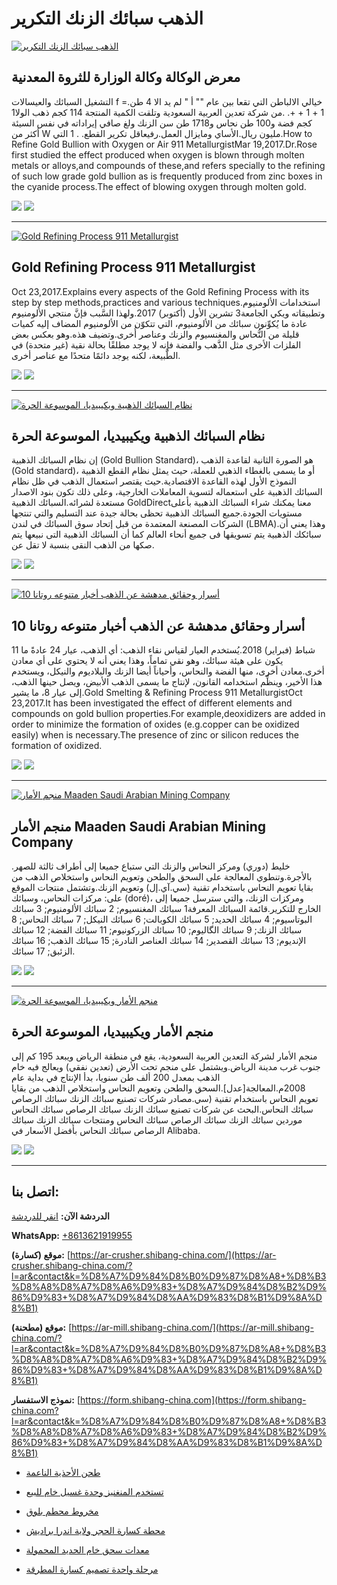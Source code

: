 # الذهب سبائك الزنك التكرير

<a href="https://swt.shibang-china.com/?l=ar&img&k=%D8%A7%D9%84%D8%B0%D9%87%D8%A8+%D8%B3%D8%A8%D8%A7%D8%A6%D9%83+%D8%A7%D9%84%D8%B2%D9%86%D9%83+%D8%A7%D9%84%D8%AA%D9%83%D8%B1%D9%8A%D8%B1" target="_blank">![الذهب سبائك الزنك التكرير](http://static.shibang-china.com/all-800x300/556.jpg)</a>

## معرض الوكالة وكالة الوزارة للثروة المعدنية
التشغيل السبائك والعيسالات f خيالي الالباطن التي تقعا بين عام &quot;&quot; أ &quot; لم يد الا 4 طن.= 1 + 1 + +. .من شركة تعدين العربية السعودية وتلقت الكمية المنتجة 114 كجم ذهب الولا1 كجم فضة و100 طن نحاس و1718 طن سن الزنك ولغ صافي إيراداته في نفس السيئة أكثر من W مليون ريال.الأساي ومايزال العمل.رفيعاقل تكرير القطع. . 1 التي.How to Refine Gold Bullion with Oxygen or Air 911 MetallurgistMar 19,2017.Dr.Rose first studied the effect produced when oxygen is blown through molten metals or alloys,and compounds of these,and refers specially to the refining of such low grade gold bullion as is frequently produced from zinc boxes in the cyanide process.The effect of blowing oxygen through molten gold.


<a href="https://whatsapp.shibangsoft.com/WhatsApp.php" target="_blank" title="WhatsApp">![](http://static.shibang-china.com/icon/whatsapp.png)</a> <a href="https://swt.shibang-china.com/?l=ar&icon&k=%D8%A7%D9%84%D8%B0%D9%87%D8%A8+%D8%B3%D8%A8%D8%A7%D8%A6%D9%83+%D8%A7%D9%84%D8%B2%D9%86%D9%83+%D8%A7%D9%84%D8%AA%D9%83%D8%B1%D9%8A%D8%B1" target="_blank">![](http://static.shibang-china.com/icon/chat-ar.png)</a>

---

<a href="https://swt.shibang-china.com/?l=ar&img&k=%D8%A7%D9%84%D8%B0%D9%87%D8%A8+%D8%B3%D8%A8%D8%A7%D8%A6%D9%83+%D8%A7%D9%84%D8%B2%D9%86%D9%83+%D8%A7%D9%84%D8%AA%D9%83%D8%B1%D9%8A%D8%B1" target="_blank">![Gold Refining Process 911 Metallurgist](http://static.shibang-china.com/all-800x300/628.jpg)</a>

## Gold Refining Process 911 Metallurgist
Oct 23,2017.Explains every aspects of the Gold Refining Process with its step by step methods,practices and various techniques.استخدامات الألومنيوم وتطبيقاته ويكي الجامعة3 تشرين الأول (أكتوبر) 2017.ولهذا السَّبب فإنَّ منتجي الألومنيوم عادة ما يُكوِّنون سبائك من الألومنيوم، التي تتكوّن من الألومنيوم المضاف إليه كميات قليلة من النُّحاس والمغنسيوم والزنك وعناصر أُخرى.وتضيف هذه.وهو بعكس بعض الفلزات الأخرى مثل الذَّهب والفضة فإنه لا يوجد مطلقًا بحالة نقية (غير متحدة) في الطَّبيعة، لكنه يوجد دائمًا متحدًا مع عناصر أخرى.


<a href="https://whatsapp.shibangsoft.com/WhatsApp.php" target="_blank" title="WhatsApp">![](http://static.shibang-china.com/icon/whatsapp.png)</a> <a href="https://swt.shibang-china.com/?l=ar&icon&k=%D8%A7%D9%84%D8%B0%D9%87%D8%A8+%D8%B3%D8%A8%D8%A7%D8%A6%D9%83+%D8%A7%D9%84%D8%B2%D9%86%D9%83+%D8%A7%D9%84%D8%AA%D9%83%D8%B1%D9%8A%D8%B1" target="_blank">![](http://static.shibang-china.com/icon/chat-ar.png)</a>

---

<a href="https://swt.shibang-china.com/?l=ar&img&k=%D8%A7%D9%84%D8%B0%D9%87%D8%A8+%D8%B3%D8%A8%D8%A7%D8%A6%D9%83+%D8%A7%D9%84%D8%B2%D9%86%D9%83+%D8%A7%D9%84%D8%AA%D9%83%D8%B1%D9%8A%D8%B1" target="_blank">![نظام السبائك الذهبية ويكيبيديا، الموسوعة الحرة](http://static.shibang-china.com/all-800x300/660.jpg)</a>

## نظام السبائك الذهبية ويكيبيديا، الموسوعة الحرة
إن نظام السبائك الذهبية (Gold Bullion Standard)، هو الصورة الثانية لقاعدة الذهب (Gold standard)، أو ما يسمى بالغطاء الذهبي للعملة، حيث يمثل نظام القطع الذهبية النموذج الأول لهذه القاعدة الاقتصادية.حيث يقتصر استعمال الذهب في ظل نظام السبائك الذهبية على استعماله لتسوية المعاملات الخارجية، وعلى ذلك تكون بنود الاصدار مستعدة لشرائه.السبائك الذهبية GoldDirectمعنا يمكنك شراء السبائك الذهبية بأعلى مستويات الجودة.جميع السبائك الذهبية تحظى بحالة جيدة عند التسليم والتي تنتجها الشركات المصنعة المعتمدة من قبل إتحاد سوق السبائك في لندن (LBMA).وهذا يعني أن سبائكك الذهبية يتم تسويقها فى جميع أنحاء العالم كما أن السبائك الذهبية التى نبيعها يتم صكها من الذهب النقى بنسبة لا تقل عن.


<a href="https://whatsapp.shibangsoft.com/WhatsApp.php" target="_blank" title="WhatsApp">![](http://static.shibang-china.com/icon/whatsapp.png)</a> <a href="https://swt.shibang-china.com/?l=ar&icon&k=%D8%A7%D9%84%D8%B0%D9%87%D8%A8+%D8%B3%D8%A8%D8%A7%D8%A6%D9%83+%D8%A7%D9%84%D8%B2%D9%86%D9%83+%D8%A7%D9%84%D8%AA%D9%83%D8%B1%D9%8A%D8%B1" target="_blank">![](http://static.shibang-china.com/icon/chat-ar.png)</a>

---

<a href="https://swt.shibang-china.com/?l=ar&img&k=%D8%A7%D9%84%D8%B0%D9%87%D8%A8+%D8%B3%D8%A8%D8%A7%D8%A6%D9%83+%D8%A7%D9%84%D8%B2%D9%86%D9%83+%D8%A7%D9%84%D8%AA%D9%83%D8%B1%D9%8A%D8%B1" target="_blank">![10 أسرار وحقائق مدهشة عن الذهب أخبار متنوعه روتانا](http://static.shibang-china.com/all-800x300/249.jpg)</a>

## 10 أسرار وحقائق مدهشة عن الذهب أخبار متنوعه روتانا
11 شباط (فبراير) 2018.يُستخدم العيار لقياس نقاء الذهب: أي الذهب، عيار 24 عادةً ما يكون على هيئة سبائك، وهو نقي تماماً، وهذا يعني أنه لا يحتوي على أي معادن أخرى.معادن أخرى، منها الفضة والنحاس، وأحياناً أيضا الزنك والبلاديوم والنيكل، ويستخدم هذا الأخير، وينظِّم استخدامه القانون، لإنتاج ما يسمى الذهب الأبيض، ويصل حينها الذهب، إلى عيار 8، ما يشير.Gold Smelting &amp; Refining Process 911 MetallurgistOct 23,2017.It has been investigated the effect of different elements and compounds on gold bullion properties.For example,deoxidizers are added in order to minimize the formation of oxides (e.g.copper can be oxidized easily) when is necessary.The presence of zinc or silicon reduces the formation of oxidized.


<a href="https://whatsapp.shibangsoft.com/WhatsApp.php" target="_blank" title="WhatsApp">![](http://static.shibang-china.com/icon/whatsapp.png)</a> <a href="https://swt.shibang-china.com/?l=ar&icon&k=%D8%A7%D9%84%D8%B0%D9%87%D8%A8+%D8%B3%D8%A8%D8%A7%D8%A6%D9%83+%D8%A7%D9%84%D8%B2%D9%86%D9%83+%D8%A7%D9%84%D8%AA%D9%83%D8%B1%D9%8A%D8%B1" target="_blank">![](http://static.shibang-china.com/icon/chat-ar.png)</a>

---

<a href="https://swt.shibang-china.com/?l=ar&img&k=%D8%A7%D9%84%D8%B0%D9%87%D8%A8+%D8%B3%D8%A8%D8%A7%D8%A6%D9%83+%D8%A7%D9%84%D8%B2%D9%86%D9%83+%D8%A7%D9%84%D8%AA%D9%83%D8%B1%D9%8A%D8%B1" target="_blank">![منجم الأمار Maaden Saudi Arabian Mining Company](http://static.shibang-china.com/all-800x300/844.jpg)</a>

## منجم الأمار Maaden Saudi Arabian Mining Company
.خليط (دوري) ومركز النحاس والزنك التي ستباع جميعا إلى أطراف ثالثة للصهر بالأجرة.وتنطوي المعالجة على السحق والطحن وتعويم النحاس واستخلاص الذهب من بقايا تعويم النحاس باستخدام تقنية (سي.آي.إل) وتعويم الزنك.وتشتمل منتجات الموقع على: مركزات النحاس، وسبائك (doré)، ومركزات الزنك، والتي سترسل جميعا إلى الخارج للتكرير.قائمة السبائك المعرفة1 سبائك المغنسيوم; 2 سبائك الألومنيوم; 3 سبائك البوتاسيوم; 4 سبائك الحديد; 5 سبائك الكوبالت; 6 سبائك النيكل; 7 سبائك النحاس; 8 سبائك الزنك; 9 سبائك الگاليوم; 10 سبائك الزركونيوم; 11 سبائك الفضة; 12 سبائك الإنديوم; 13 سبائك القصدير; 14 سبائك العناصر النادرة; 15 سبائك الذهب; 16 سبائك الزئبق; 17 سبائك.


<a href="https://whatsapp.shibangsoft.com/WhatsApp.php" target="_blank" title="WhatsApp">![](http://static.shibang-china.com/icon/whatsapp.png)</a> <a href="https://swt.shibang-china.com/?l=ar&icon&k=%D8%A7%D9%84%D8%B0%D9%87%D8%A8+%D8%B3%D8%A8%D8%A7%D8%A6%D9%83+%D8%A7%D9%84%D8%B2%D9%86%D9%83+%D8%A7%D9%84%D8%AA%D9%83%D8%B1%D9%8A%D8%B1" target="_blank">![](http://static.shibang-china.com/icon/chat-ar.png)</a>

---

<a href="https://swt.shibang-china.com/?l=ar&img&k=%D8%A7%D9%84%D8%B0%D9%87%D8%A8+%D8%B3%D8%A8%D8%A7%D8%A6%D9%83+%D8%A7%D9%84%D8%B2%D9%86%D9%83+%D8%A7%D9%84%D8%AA%D9%83%D8%B1%D9%8A%D8%B1" target="_blank">![منجم الأمار ويكيبيديا، الموسوعة الحرة](http://static.shibang-china.com/all-800x300/1025.jpg)</a>

## منجم الأمار ويكيبيديا، الموسوعة الحرة
منجم الأمار لشركة التعدين العربية السعودية، يقع في منطقة الرياض ويبعد 195 كم إلى جنوب غرب مدينة الرياض.ويشتمل على منجم تحت الأرض (تعدين نفقي) ويعالج فيه خام الذهب بمعدل 200 ألف طن سنويا، بدأ الإنتاج في بداية عام 2008م.المعالجة[عدل].السحق والطحن وتعويم النحاس واستخلاص الذهب من بقايا تعويم النحاس باستخدام تقنية (سي.مصادر شركات تصنيع سبائك الزنك سبائك الرصاص سبائك النحاس.البحث عن شركات تصنيع سبائك الزنك سبائك الرصاص سبائك النحاس موردين سبائك الزنك سبائك الرصاص سبائك النحاس ومنتجات سبائك الزنك سبائك الرصاص سبائك النحاس بأفضل الأسعار في Alibaba.


<a href="https://whatsapp.shibangsoft.com/WhatsApp.php" target="_blank" title="WhatsApp">![](http://static.shibang-china.com/icon/whatsapp.png)</a> <a href="https://swt.shibang-china.com/?l=ar&icon&k=%D8%A7%D9%84%D8%B0%D9%87%D8%A8+%D8%B3%D8%A8%D8%A7%D8%A6%D9%83+%D8%A7%D9%84%D8%B2%D9%86%D9%83+%D8%A7%D9%84%D8%AA%D9%83%D8%B1%D9%8A%D8%B1" target="_blank">![](http://static.shibang-china.com/icon/chat-ar.png)</a>

---
## اتصل بنا:

**الدردشة الآن:** [انقر للدردشة](https://swt.shibang-china.com?l=ar&contact&k=%D8%A7%D9%84%D8%B0%D9%87%D8%A8+%D8%B3%D8%A8%D8%A7%D8%A6%D9%83+%D8%A7%D9%84%D8%B2%D9%86%D9%83+%D8%A7%D9%84%D8%AA%D9%83%D8%B1%D9%8A%D8%B1)

**WhatsApp:**  [+8613621919955](https://whatsapp.shibangsoft.com/WhatsApp.php)

**موقع (كسارة):** [https://ar-crusher.shibang-china.com/](https://ar-crusher.shibang-china.com/?l=ar&contact&k=%D8%A7%D9%84%D8%B0%D9%87%D8%A8+%D8%B3%D8%A8%D8%A7%D8%A6%D9%83+%D8%A7%D9%84%D8%B2%D9%86%D9%83+%D8%A7%D9%84%D8%AA%D9%83%D8%B1%D9%8A%D8%B1)

**موقع (مطحنة):** [https://ar-mill.shibang-china.com/](https://ar-mill.shibang-china.com/?l=ar&contact&k=%D8%A7%D9%84%D8%B0%D9%87%D8%A8+%D8%B3%D8%A8%D8%A7%D8%A6%D9%83+%D8%A7%D9%84%D8%B2%D9%86%D9%83+%D8%A7%D9%84%D8%AA%D9%83%D8%B1%D9%8A%D8%B1)

**نموذج الاستفسار:** [https://form.shibang-china.com](https://form.shibang-china.com?l=ar&contact&k=%D8%A7%D9%84%D8%B0%D9%87%D8%A8+%D8%B3%D8%A8%D8%A7%D8%A6%D9%83+%D8%A7%D9%84%D8%B2%D9%86%D9%83+%D8%A7%D9%84%D8%AA%D9%83%D8%B1%D9%8A%D8%B1)

* [طحن الأحذية الناعمة](../27/%D8%B7%D8%AD%D9%86%20%D8%A7%D9%84%D8%A3%D8%AD%D8%B0%D9%8A%D8%A9%20%D8%A7%D9%84%D9%86%D8%A7%D8%B9%D9%85%D8%A9.md)

* [تستخدم المنغنيز وحدة غسيل خام للبيع](../28/%D8%AA%D8%B3%D8%AA%D8%AE%D8%AF%D9%85%20%D8%A7%D9%84%D9%85%D9%86%D8%BA%D9%86%D9%8A%D8%B2%20%D9%88%D8%AD%D8%AF%D8%A9%20%D8%BA%D8%B3%D9%8A%D9%84%20%D8%AE%D8%A7%D9%85%20%D9%84%D9%84%D8%A8%D9%8A%D8%B9.md)

* [مخروط محطم بلوق](../29/%D9%85%D8%AE%D8%B1%D9%88%D8%B7%20%D9%85%D8%AD%D8%B7%D9%85%20%D8%A8%D9%84%D9%88%D9%82.md)

* [محطة كسارة الحجر ولاية اندرا براديش](../26/%D9%85%D8%AD%D8%B7%D8%A9%20%D9%83%D8%B3%D8%A7%D8%B1%D8%A9%20%D8%A7%D9%84%D8%AD%D8%AC%D8%B1%20%D9%88%D9%84%D8%A7%D9%8A%D8%A9%20%D8%A7%D9%86%D8%AF%D8%B1%D8%A7%20%D8%A8%D8%B1%D8%A7%D8%AF%D9%8A%D8%B4.md)

* [معدات سحق خام الحديد المحمولة](../26/%D9%85%D8%B9%D8%AF%D8%A7%D8%AA%20%D8%B3%D8%AD%D9%82%20%D8%AE%D8%A7%D9%85%20%D8%A7%D9%84%D8%AD%D8%AF%D9%8A%D8%AF%20%D8%A7%D9%84%D9%85%D8%AD%D9%85%D9%88%D9%84%D8%A9.md)

* [مرحلة واحدة تصميم كسارة المطرقة](../27/%D9%85%D8%B1%D8%AD%D9%84%D8%A9%20%D9%88%D8%A7%D8%AD%D8%AF%D8%A9%20%D8%AA%D8%B5%D9%85%D9%8A%D9%85%20%D9%83%D8%B3%D8%A7%D8%B1%D8%A9%20%D8%A7%D9%84%D9%85%D8%B7%D8%B1%D9%82%D8%A9.md)